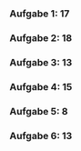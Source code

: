 ### Aufgabe 1: 17
### Aufgabe 2: 18
### Aufgabe 3: 13
### Aufgabe 4: 15
### Aufgabe 5: 8
### Aufgabe 6: 13
